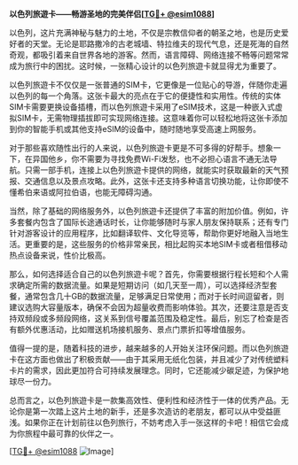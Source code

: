 **以色列旅遊卡——畅游圣地的完美伴侣[[TG💪+ @esim1088](https://t.me/s/esim1088)]**

以色列，这片充满神秘与魅力的土地，不仅是宗教信仰者的朝圣之地，也是历史爱好者的天堂。无论是耶路撒冷的古老城墙、特拉维夫的现代气息，还是死海的自然奇观，都吸引着来自世界各地的游客。然而，语言障碍、网络连接不畅等问题常常成为旅行中的困扰。这时候，一张精心设计的以色列旅遊卡就显得尤为重要了。

以色列旅遊卡不仅仅是一张普通的SIM卡，它更像是一位贴心的导游，伴随你走遍以色列的每一个角落。这张卡最大的亮点在于它的便捷性和实用性。传统的实体SIM卡需要更换设备插槽，而以色列旅遊卡采用了eSIM技术，这是一种嵌入式虚拟SIM卡，无需物理插拔即可实现网络连接。这意味着你可以轻松地将这张卡添加到你的智能手机或其他支持eSIM的设备中，随时随地享受高速上网服务。

对于那些喜欢随性出行的人来说，以色列旅遊卡更是不可多得的好帮手。想象一下，在异国他乡，你不需要为寻找免费Wi-Fi发愁，也不必担心语言不通无法导航。只需一部手机，连接上以色列旅遊卡提供的网络，就能实时获取最新的天气预报、交通信息以及景点攻略。此外，这张卡还支持多种语言切换功能，让你即使不懂希伯来语或阿拉伯语，也能无障碍沟通。

当然，除了基础的网络服务外，以色列旅遊卡还提供了丰富的附加价值。例如，许多套餐内包含了国际长途通话时长，让你能够随时与家人朋友保持联系；还有专门针对游客设计的应用程序，比如翻译软件、文化导览等，帮助你更好地融入当地生活。更重要的是，这些服务的价格非常亲民，相比起购买本地SIM卡或者租借移动热点设备来说，性价比极高。

那么，如何选择适合自己的以色列旅遊卡呢？首先，你需要根据行程长短和个人需求确定所需的数据流量。如果是短期访问（如几天至一周），可以选择经济型套餐，通常包含几十GB的数据流量，足够满足日常使用；而对于长时间逗留者，则建议选购大容量版本，确保不会因为超量收费而影响体验。其次，还要注意是否支持双频段或多频段网络，这关系到信号覆盖范围及稳定性。最后，别忘了检查是否有额外优惠活动，比如赠送机场接机服务、景点门票折扣等增值服务。

值得一提的是，随着科技的进步，越来越多的人开始关注环保问题。而以色列旅遊卡在这方面也做出了积极贡献——由于其采用无纸化包装，并且减少了对传统塑料卡片的需求，因此更加符合可持续发展理念。同时，它还能减少碳足迹，为保护地球尽一份力。

总而言之，以色列旅遊卡是一款集高效性、便利性和经济性于一体的优秀产品。无论你是第一次踏上这片土地的新手，还是多次造访的老朋友，都可以从中受益匪浅。如果你正在计划前往以色列旅行，不妨考虑入手一张这样的卡吧！相信它会成为你旅程中最可靠的伙伴之一。

[[TG💪+ @esim1088](https://t.me/s/esim1088) ![Image](https://i.postimg.cc/4NQfJmqS/Snipaste-2025-05-13-00-14-12.png)]